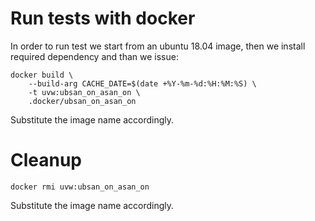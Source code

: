 # Run tests with docker

In order to run test we start from an ubuntu 18.04 image, then we install required dependency and than we issue: 
```
docker build \
    --build-arg CACHE_DATE=$(date +%Y-%m-%d:%H:%M:%S) \
    -t uvw:ubsan_on_asan_on \
    .docker/ubsan_on_asan_on
```
Substitute the image name accordingly.
# Cleanup
```
docker rmi uvw:ubsan_on_asan_on
```
Substitute the image name accordingly.